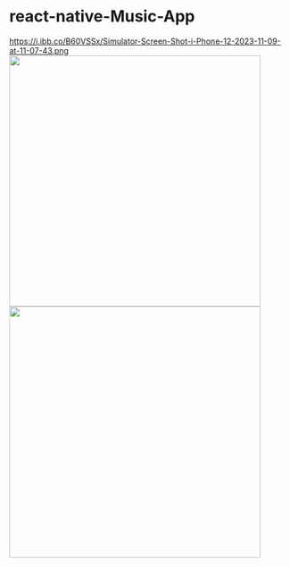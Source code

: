 # react-native-Music-App
https://i.ibb.co/B60VSSx/Simulator-Screen-Shot-i-Phone-12-2023-11-09-at-11-07-43.png
<img src="https://i.ibb.co/bmkpxbH/Simulator-Screen-Shot-i-Phone-12-2023-11-09-at-11-07-48.png" height="450"/>
<img src="https://i.ibb.co/B60VSSx/Simulator-Screen-Shot-i-Phone-12-2023-11-09-at-11-07-43.png" height="450"/>
